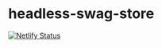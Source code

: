 # headless-swag-store

[![Netlify Status](https://api.netlify.com/api/v1/badges/8ed4717b-f367-49f8-aea4-7ed4a6241a1b/deploy-status)](https://app.netlify.com/sites/headless-swag-store/deploys)